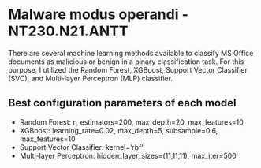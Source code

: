 # Malware modus operandi - NT230.N21.ANTT
There are several machine learning methods available to classify MS Office documents as malicious or benign in a binary classification task. 
For this purpose, I utilized the Random Forest, XGBoost, Support Vector Classifier (SVC), and Multi-layer Perceptron (MLP) classifier.

## Best configuration parameters of each model
- Random Forest:	n_estimators=200, max_depth=20, max_features=10
- XGBoost:	learning_rate=0.02, max_depth=5, subsample=0.6, max_features=10
- Support Vector Classifier:	kernel=’rbf’
- Multi-layer Perceptron: hidden_layer_sizes=(11,11,11), max_iter=500

